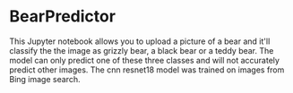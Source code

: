 # BearPredictor
This Jupyter notebook allows you to upload a picture of a bear and it'll classify the the image as grizzly bear, a black bear or a teddy bear.
The model can only predict one of these three classes and will not accurately predict other images.
The cnn resnet18 model was trained on images from Bing image search.
